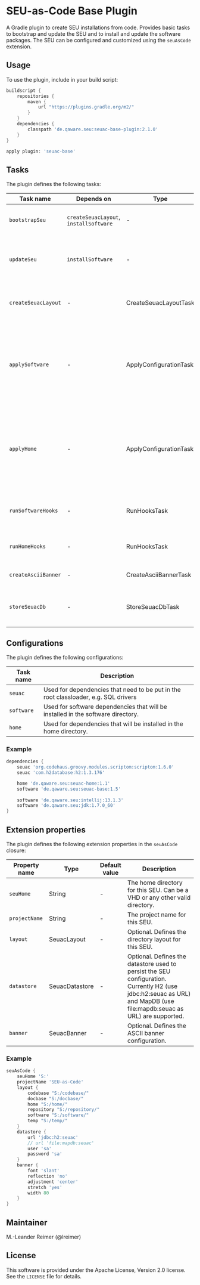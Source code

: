 # SEU-as-Code Base Plugin

A Gradle plugin to create SEU installations from code. Provides basic tasks to bootstrap and update the SEU and to
install and update the software packages. The SEU can be configured and customized using the `seuAsCode` extension.

## Usage

To use the plugin, include in your build script:

```groovy
buildscript {
    repositories {
        maven {
            url "https://plugins.gradle.org/m2/"
        }
    }
    dependencies {
        classpath 'de.qaware.seu:seuac-base-plugin:2.1.0'
    }
}

apply plugin: 'seuac-base'
```

## Tasks

The plugin defines the following tasks:

Task name | Depends on | Type | Description
--- | --- | --- | ---
`bootstrapSeu`| `createSeuacLayout`, `installSoftware` | - | Initial tasks to create the SEU from scratch.
`updateSeu` | `installSoftware` | - | Updates a the SEU installation and applies the latest configuration.
`createSeuacLayout` | - | CreateSeuacLayoutTask | Creates the basic directory layout for the SEU.
`applySoftware` | - | ApplyConfigurationTask | Apply the software configuration and install packages. New dependencies are installed, obsolete software will be removed.
`applyHome` | - | ApplyConfigurationTask | Apply the home configuration and install packages. New dependencies are installed, obsolete software will be removed.
`runSoftwareHooks` | - | RunHooksTask | Runs any software hooks after the installation.
`runHomeHooks` | - | RunHooksTask | Runs any home hooks after the installation.
`createAsciiBanner` | - | CreateAsciiBannerTask | Creates the ASCII banner file.
`storeSeuacDb` | - | StoreSeuacDbTask | Store the current SEU software package configuration.


## Configurations

The plugin defines the following configurations:

Task name | Description
--- | ---
`seuac`| Used for dependencies that need to be put in the root classloader, e.g. SQL drivers
`software` | Used for software dependencies that will be installed in the software directory.
`home` | Used for dependencies that will be installed in the home directory.

### Example

```groovy
dependencies {
    seuac 'org.codehaus.groovy.modules.scriptom:scriptom:1.6.0'
    seuac 'com.h2database:h2:1.3.176'

    home 'de.qaware.seu:seuac-home:1.1'
    software 'de.qaware.seu:seuac-base:1.5'
    
	software 'de.qaware.seu:intellij:13.1.3'
	software 'de.qaware.seu:jdk:1.7.0_60'
}
```

## Extension properties

The plugin defines the following extension properties in the `seuAsCode` closure:

Property name | Type | Default value | Description
--- | --- | --- | ---
`seuHome` | String | - | The home directory for this SEU. Can be a VHD or any other valid directory.
`projectName` | String | - | The project name for this SEU.
`layout` | SeuacLayout | - | Optional. Defines the directory layout for this SEU.
`datastore` | SeuacDatastore | - | Optional. Defines the datastore used to persist the SEU configuration. Currently H2 (use jdbc:h2:seuac as URL) and MapDB (use file:mapdb:seuac as URL) are supported.
`banner` | SeuacBanner | - | Optional. Defines the ASCII banner configuration.

### Example

```groovy
seuAsCode {
    seuHome 'S:'
    projectName 'SEU-as-Code'
    layout {
        codebase "S:/codebase/"
        docbase "S:/docbase/"
        home "S:/home/"
        repository "S:/repository/"
        software "S:/software/"
        temp "S:/temp/"
    }
    datastore {
        url 'jdbc:h2:seuac'
        // url 'file:mapdb:seuac'
        user 'sa'
        password 'sa'
    }
    banner {
        font 'slant'
        reflection 'no'
        adjustment 'center'
        stretch 'yes'
        width 80
    }
}
```

## Maintainer

M.-Leander Reimer (@lreimer)

## License

This software is provided under the Apache License, Version 2.0 license. See the `LICENSE` file for details.

